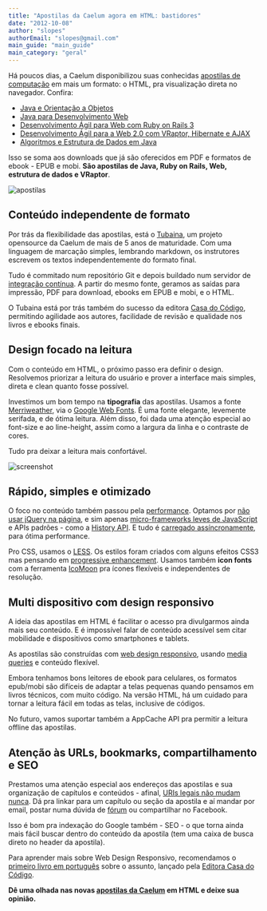 ```yaml
---
title: "Apostilas da Caelum agora em HTML: bastidores"
date: "2012-10-08"
author: "slopes"
authorEmail: "slopes@gmail.com"
main_guide: "main_guide"
main_category: "geral"
---
```


Há poucos dias, a Caelum disponibilizou suas conhecidas [apostilas de computação](http://www.caelum.com.br/apostilas/) em mais um formato: o HTML, pra visualização direta no navegador. Confira:

- [Java e Orientação a Objetos](http://www.caelum.com.br/apostila-java-orientacao-objetos/)
- [Java para Desenvolvimento Web](http://www.caelum.com.br/apostila-java-web/)
- [Desenvolvimento Ágil para Web com Ruby on Rails 3](http://www.caelum.com.br/apostila-ruby-on-rails/)
- [Desenvolvimento Ágil para a Web 2.0 com VRaptor, Hibernate e AJAX](http://www.caelum.com.br/apostila-vraptor-hibernate/)
- [Algoritmos e Estrutura de Dados em Java](http://www.caelum.com.br/apostila-java-estrutura-dados/)

Isso se soma aos downloads que já são oferecidos em PDF e formatos de ebook - EPUB e mobi. **São apostilas de Java, Ruby on Rails, Web, estrutura de dados e VRaptor**.

![](https://blog.caelum.com.br/wp-content/uploads/2012/10/apostilas.jpg "apostilas")

## Conteúdo independente de formato

Por trás da flexibilidade das apostilas, está o [Tubaina](https://github.com/caelum/tubaina), um projeto opensource da Caelum de mais de 5 anos de maturidade. Com uma linguagem de marcação simples, lembrando markdown, os instrutores escrevem os textos independentemente do formato final.

Tudo é commitado num repositório Git e depois buildado num servidor de [integração contínua](https://blog.caelum.com.br/integracao-continua-de-projeto-java-com-jenkins/). A partir do mesmo fonte, geramos as saídas para impressão, PDF para download, ebooks em EPUB e mobi, e o HTML.

O Tubaina está por trás também do sucesso da editora [Casa do Código](http://www.casadocodigo.com.br), permitindo agilidade aos autores, facilidade de revisão e qualidade nos livros e ebooks finais.

## Design focado na leitura

Com o conteúdo em HTML, o próximo passo era definir o design. Resolvemos priorizar a leitura do usuário e prover a interface mais simples, direta e clean quanto fosse possível.

Investimos um bom tempo na **tipografia** das apostilas. Usamos a fonte [Merriweather](http://www.google.com/webfonts/specimen/Merriweather), via o [Google Web Fonts](http://www.google.com/webfonts/). É uma fonte elegante, levemente serifada, e de ótima leitura. Além disso, foi dada uma atenção especial ao font-size e ao line-height, assim como a largura da linha e o contraste de cores.

Tudo pra deixar a leitura mais confortável.

![](https://blog.caelum.com.br/wp-content/uploads/2012/10/screenshot.png "screenshot")

## Rápido, simples e otimizado

O foco no conteúdo também passou pela [performance](https://blog.caelum.com.br/por-uma-web-mais-rapida-26-tecnicas-de-otimizacao-de-sites/). Optamos por [não usar jQuery na página](https://blog.caelum.com.br/nao-use-jquery-no-seu-site-mobile-conheca-o-zepto-js/), e sim apenas [micro-frameworks leves de JavaScript](http://microjs.com/#) e APIs padrões - como a [History API](https://blog.caelum.com.br/como-nao-aprender-design-de-urls-os-hashbang/). E tudo é [carregado assíncronamente](https://blog.caelum.com.br/otimizacoes-na-web-e-o-carregamento-assincrono/), para ótima performance.

Pro CSS, usamos o [LESS](https://blog.caelum.com.br/css-facil-flexivel-e-dinamico-com-less/). Os estilos foram criados com alguns efeitos CSS3 mas pensando em [progressive enhancement](https://blog.caelum.com.br/css3-e-progressive-enhancement/). Usamos também **icon fonts** com a ferramenta [IcoMoon](http://icomoon.io/app/) pra ícones flexíveis e independentes de resolução.

## Multi dispositivo com design responsivo

A ideia das apostilas em HTML é facilitar o acesso pra divulgarmos ainda mais seu conteúdo. E é impossível falar de conteúdo acessível sem citar mobilidade e dispositivos como smartphones e tablets.

As apostilas são construídas com [web design responsivo](http://sergiolopes.org/responsive-web-design/), usando [media queries](https://blog.caelum.com.br/flexibilidade-em-paginas-para-dispositivos-moveis-com-media-queries/) e conteúdo flexível.

Embora tenhamos bons leitores de ebook para celulares, os formatos epub/mobi são difíceis de adaptar a telas pequenas quando pensamos em livros técnicos, com muito código. Na versão HTML, há um cuidado para tornar a leitura fácil em todas as telas, inclusive de códigos.

No futuro, vamos suportar também a AppCache API pra permitir a leitura offline das apostilas.

## Atenção às URLs, bookmarks, compartilhamento e SEO

Prestamos uma atenção especial aos endereços das apostilas e sua organização de capítulos e conteúdos - afinal, [URIs legais não mudam nunca](http://www.w3.org/Provider/Style/URI.html). Dá pra linkar para um capítulo ou seção da apostila e aí mandar por email, postar numa dúvida de [fórum](http://www.guj.com.br/) ou compartilhar no Facebook.

Isso é bom pra indexação do Google também - SEO - o que torna ainda mais fácil buscar dentro do conteúdo da apostila (tem uma caixa de busca direto no header da apostila).

Para aprender mais sobre Web Design Responsivo, recomendamos o [primeiro livro em português](http://www.casadocodigo.com.br/products/livro-web-design-responsivo "Livro Web Design Responsivo") sobre o assunto, lançado pela [Editora Casa do Código](http://www.casadocodigo.com.br "Casa do Código").

**Dê uma olhada nas novas [apostilas da Caelum](http://www.caelum.com.br/apostilas/) em HTML e deixe sua opinião.**

